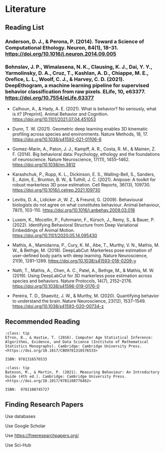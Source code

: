 # Literature

## Reading List

### Anderson, D. J., & Perona, P. (2014). Toward a Science of Computational Ethology. Neuron, 84(1), 18–31. <https://doi.org/10.1016/j.neuron.2014.09.005>
<!-- 
```{toggle}
<iframe width="800" height="500" frameborder="1" src="https://sci-hub.mksa.top/10.1016/j.neuron.2014.09.005"></iframe>
```
-->

### Bohnslav, J. P., Wimalasena, N. K., Clausing, K. J., Dai, Y. Y., Yarmolinsky, D. A., Cruz, T., Kashlan, A. D., Chiappe, M. E., Orefice, L. L., Woolf, C. J., & Harvey, C. D. (2021). DeepEthogram, a machine learning pipeline for supervised behavior classification from raw pixels. ELife, 10, e63377. <https://doi.org/10.7554/eLife.63377>
<!-- 
```{toggle}
<iframe width="800" height="500" frameborder="1" src="https://doi.org/10.7554/eLife.63377"></iframe>
```
-->

* Calhoun, A., & Hady, A. E. (2021). What is behavior? No seriously, what is it? [Preprint]. Animal Behavior and Cognition. <https://doi.org/10.1101/2021.07.04.451053>
<!-- 
```{toggle}
<iframe width="800" height="500" frameborder="1" src="https://www.biorxiv.org/content/10.1101/2021.07.04.451053v1.full.pdf"></iframe>
```
-->

* Dunn, T. W. (2021). Geometric deep learning enables 3D kinematic profiling across species and environments. Nature Methods, 18, 17. <https://doi.org/10.1038/s41592-021-01106-6>
<!--
```{toggle}
<iframe width="800" height="500" frameborder="1" src="https://sci-hub.hkvisa.net/https://doi.org/10.1038/s41592-021-01106-6"></iframe>
```
-->

* Gomez-Marin, A., Paton, J. J., Kampff, A. R., Costa, R. M., & Mainen, Z. F. (2014). Big behavioral data: Psychology, ethology and the foundations of neuroscience. Nature Neuroscience, 17(11), 1455–1462. <https://doi.org/10.1038/nn.3812>
<!-- 
```{toggle}
<iframe width="800" height="500" frameborder="1" src="https://sci-hub.mksa.top/10.1038/nn.3812"></iframe>
```
-->

* Karashchuk, P., Rupp, K. L., Dickinson, E. S., Walling-Bell, S., Sanders, E., Azim, E., Brunton, B. W., & Tuthill, J. C. (2021). Anipose: A toolkit for robust markerless 3D pose estimation. Cell Reports, 36(13), 109730. <https://doi.org/10.1016/j.celrep.2021.109730>
<!--
```{toggle}
<iframe width="800" height="500" frameborder="1" src="https://www.ncbi.nlm.nih.gov/pmc/articles/PMC8498918/pdf/nihms-1744538.pdf"></iframe>
```
-->

* Levitis, D. A., Lidicker Jr, W. Z., & Freund, G. (2009). Behavioural biologists do not agree on what constitutes behaviour. Animal behaviour, 78(1), 103-110. <https://doi.org/10.1016/j.anbehav.2009.03.018>
<!--
```{toggle}
<iframe width="800" height="500" frameborder="1" src="https://sci-hub.mksa.top/10.1016/j.anbehav.2009.03.018"></iframe>
```
-->

* Luxem, K., Mocellin, P., Fuhrmann, F., Kürsch, J., Remy, S., & Bauer, P. (2022). Identifying Behavioral Structure from Deep Variational Embeddings of Animal Motion. <https://doi.org/10.1101/2020.05.14.095430>
<!--
```{toggle}
<iframe width="800" height="500" frameborder="1" src="https://doi.org/10.1101/2020.05.14.095430"></iframe>
```
-->

* Mathis, A., Mamidanna, P., Cury, K. M., Abe, T., Murthy, V. N., Mathis, M. W., & Bethge, M. (2018). DeepLabCut: Markerless pose estimation of user-defined body parts with deep learning. Nature Neuroscience, 21(9), 1281–1289. <https://doi.org/10.1038/s41593-018-0209-y>
<!--
```{toggle}
<iframe width="800" height="500" frameborder="1" src="https://doi.org/10.1038/s41593-018-0209-y"></iframe>
```
-->

* Nath, T., Mathis, A., Chen, A. C., Patel, A., Bethge, M., & Mathis, M. W. (2019). Using DeepLabCut for 3D markerless pose estimation across species and behaviors. Nature Protocols, 14(7), 2152–2176. <https://doi.org/10.1038/s41596-019-0176-0>
<!--
```{toggle}
<iframe width="800" height="500" frameborder="1" src="https://doi.org/10.1038/s41596-019-0176-0"></iframe>
```
-->

* Pereira, T. D., Shaevitz, J. W., & Murthy, M. (2020). Quantifying behavior to understand the brain. Nature Neuroscience, 23(12), 1537–1549. <https://doi.org/10.1038/s41593-020-00734-z>
<!-- 
```{toggle}
<iframe width="800" height="500" frameborder="1" src="https://sci-hub.mksa.top/10.1038/s41593-020-00734-z"></iframe>
```
-->

## Recommended Reading

```{admonition} Computer Age Statistical Inference
:class: tip
Efron, B., & Hastie, T. (2016). Computer Age Statistical Inference: Algorithms, Evidence, and Data Science (Institute of Mathematical Statistics Monographs). Cambridge: Cambridge University Press. <https://doi.org/10.1017/CBO9781316576533>

ISBN: 9781316576533
```

```{admonition} Measuring Behaviour (An Introductory Guide) 4th Edition
:class: tip
Bateson, M., & Martin, P. (2021). Measuring Behaviour: An Introductory Guide (4th ed.). Cambridge: Cambridge University Press. <https://doi.org/10.1017/9781108776462>

ISBN:  9781108745727
```

## Finding Research Papers

Use databases

Use Google Scholar

Use <https://freeresearchpapers.org/>

Use Sci-Hub